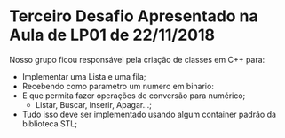 # Terceiro Desafio Apresentado na Aula de LP01 de 22/11/2018
Nosso grupo ficou responsável pela criação de classes em C++ para:
- Implementar uma Lista e uma fila;
- Recebendo como parametro um numero em binario:
- E que permita fazer operações de conversão para numérico;
    - Listar, Buscar, Inserir, Apagar...;
- Tudo isso deve ser implementado usando algum container padrão da biblioteca STL;